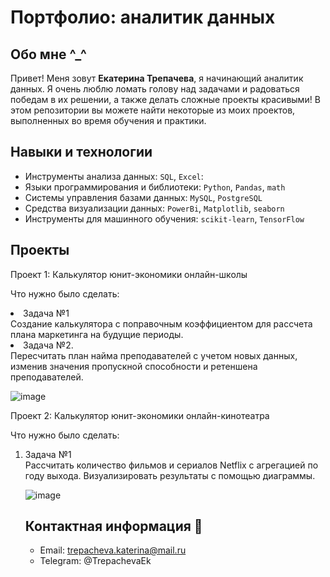 # Портфолио: аналитик данных

## Обо мне ^_^
Привет! Меня зовут **Екатерина Трепачева**, я начинающий аналитик данных. 
Я очень люблю ломать голову над задачами и радоваться победам в их решении, а также делать сложные проекты красивыми!
В этом репозитории вы можете найти некоторые из моих проектов, выполненных во время обучения и практики.

## Навыки и технологии
- Инструменты анализа данных: ``SQL``, ``Excel``: 
- Языки программирования и библиотеки: ``Python``, ``Pandas``, ``math`` 
- Системы управления базами данных: ``MySQL``, ``PostgreSQL``
- Средства визуализации данных: ``PowerBi``, ``Matplotlib``, ``seaborn``
- Инструменты для машинного обучения: ``scikit-learn``, ``TensorFlow``

## Проекты
<p> Проект 1: Калькулятор юнит-экономики онлайн-школы</p>
<p>Что нужно было сделать:<p>

  <li>Задача №1</li>
  Создание калькулятора с поправочным коэффициентом для рассчета плана маркетинга на будущие периоды.

  <li>Задача №2.</li>
 Пересчитать план найма преподавателей с учетом новых данных, изменив значения пропускной способности и ретеншена преподавателей.
																																	
![image](https://github.com/KaterinaTrepacheva/AD/assets/150717109/cf7abb73-31c7-4ea3-95cc-5020bc854aa9)

<p> Проект 2: Калькулятор юнит-экономики онлайн-кинотеатра</p>
<p>Что нужно было сделать:<p>
<ol>
  <li>Задача №1</li>
	Рассчитать количество фильмов и сериалов Netflix с агрегацией по году выхода. Визуализировать результаты с помощью диаграммы.
	
  ![image](https://github.com/KaterinaTrepacheva/AD/assets/150717109/0be6a5a4-a0cc-4309-8f55-09126110cc3c)




## Контактная информация 📩
- Email: trepacheva.katerina@mail.ru
- Telegram: @TrepachevaEk
